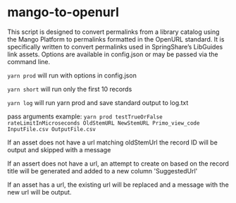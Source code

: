 # mango-to-openurl


This script is designed to convert permalinks from a library catalog using the Mango Platform to permalinks formatted in the OpenURL standard.  It is specifically written to convert permalinks used in SpringShare’s LibGuides link assets.
Options are available in config.json or may be passed via the command line.

`yarn prod` will run with options in config.json

`yarn short` will run only the first 10 records

`yarn log` will run yarn prod and save standard output to log.txt

pass arguments example:
`yarn prod testTrueOrFalse rateLimitInMicroseconds OldStemURL NewStemURL Primo_view_code InputFile.csv OutputFile.csv`

If an asset does not have a url matching oldStemUrl the record ID will be output and skipped with a message

If an assert does not have a url, an attempt to create on based on the record title will be generated and added to a new column 'SuggestedUrl'

If an asset has a url, the existing url will be replaced and a message with the new url will be output.

